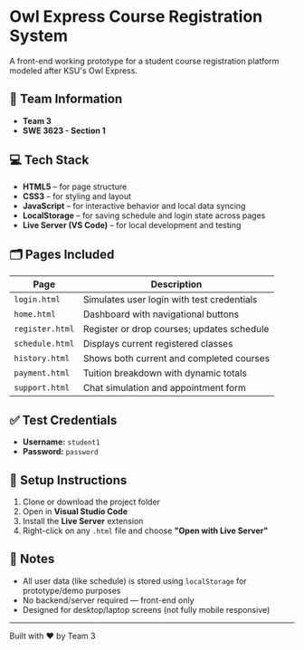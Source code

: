 # Owl Express Course Registration System

A front-end working prototype for a student course registration platform modeled after KSU's Owl Express.

## 👥 Team Information
- **Team 3**
- **SWE 3623 - Section 1**

## 💻 Tech Stack
- **HTML5** – for page structure
- **CSS3** – for styling and layout
- **JavaScript** – for interactive behavior and local data syncing
- **LocalStorage** – for saving schedule and login state across pages
- **Live Server (VS Code)** – for local development and testing

## 🗂️ Pages Included

| Page           | Description |
|----------------|-------------|
| `login.html`   | Simulates user login with test credentials |
| `home.html`    | Dashboard with navigational buttons |
| `register.html`| Register or drop courses; updates schedule |
| `schedule.html`| Displays current registered classes |
| `history.html` | Shows both current and completed courses |
| `payment.html` | Tuition breakdown with dynamic totals |
| `support.html` | Chat simulation and appointment form |

## ✅ Test Credentials
- **Username:** `student1`
- **Password:** `password`

## 🔧 Setup Instructions
1. Clone or download the project folder
2. Open in **Visual Studio Code**
3. Install the **Live Server** extension
4. Right-click on any `.html` file and choose **"Open with Live Server"**

## 📝 Notes
- All user data (like schedule) is stored using `localStorage` for prototype/demo purposes
- No backend/server required — front-end only
- Designed for desktop/laptop screens (not fully mobile responsive)

---

Built with ❤️ by Team 3
